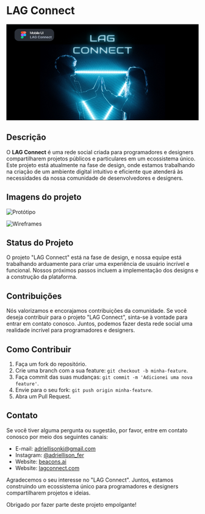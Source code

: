 # LAG Connect

![Banner](./images/banner.png)

## Descrição

O **LAG Connect** é uma rede social criada para programadores e designers compartilharem projetos públicos e particulares em um ecossistema único. Este projeto está atualmente na fase de design, onde estamos trabalhando na criação de um ambiente digital intuitivo e eficiente que atenderá às necessidades da nossa comunidade de desenvolvedores e designers.

## Imagens do projeto

![Protótipo](inserir_link_da_imagem_do_prototipo_aqui)

![Wireframes](inserir_link_da_imagem_dos_wireframes_aqui)

## Status do Projeto

O projeto "LAG Connect" está na fase de design, e nossa equipe está trabalhando arduamente para criar uma experiência de usuário incrível e funcional. Nossos próximos passos incluem a implementação dos designs e a construção da plataforma.

## Contribuições

Nós valorizamos e encorajamos contribuições da comunidade. Se você deseja contribuir para o projeto "LAG Connect", sinta-se à vontade para entrar em contato conosco. Juntos, podemos fazer desta rede social uma realidade incrível para programadores e designers.

## Como Contribuir

1. Faça um fork do repositório.
2. Crie uma branch com a sua feature: `git checkout -b minha-feature`.
3. Faça commit das suas mudanças: `git commit -m 'Adicionei uma nova feature'`.
4. Envie para o seu fork: `git push origin minha-feature`.
5. Abra um Pull Request.

## Contato

Se você tiver alguma pergunta ou sugestão, por favor, entre em contato conosco por meio dos seguintes canais:

- E-mail: adriellisonki@gmail.com
- Instagram: [@adriellison_fer](https://instagram.com/adriellison_fer)
- Website: [beacons.ai](https://beacons.ai/adriellison)
- Website: [lagconnect.com](https://lagconnect.com)

Agradecemos o seu interesse no "LAG Connect". Juntos, estamos construindo um ecossistema único para programadores e designers compartilharem projetos e ideias.

Obrigado por fazer parte deste projeto empolgante!
